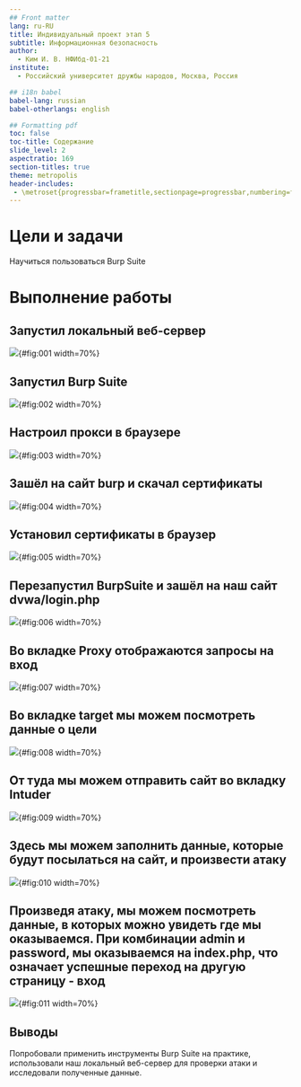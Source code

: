 ```yaml
---
## Front matter
lang: ru-RU
title: Индивидуальный проект этап 5
subtitle: Информационная безопасность
author:
  - Ким И. В. НФИбд-01-21
institute:
  - Российский университет дружбы народов, Москва, Россия

## i18n babel
babel-lang: russian
babel-otherlangs: english

## Formatting pdf
toc: false
toc-title: Содержание
slide_level: 2
aspectratio: 169
section-titles: true
theme: metropolis
header-includes:
 - \metroset{progressbar=frametitle,sectionpage=progressbar,numbering=fraction}
---
```


# Цели и задачи

Научиться пользоваться Burp Suite

# Выполнение работы

## Запустил локальный веб-сервер 

![](image/1.png){#fig:001 width=70%}

## Запустил Burp Suite

![](image/2.png){#fig:002 width=70%}

## Настроил прокси в браузере

![](image/3.png){#fig:003 width=70%}

## Зашёл на сайт burp и скачал сертификаты 

![](image/4.png){#fig:004 width=70%}

## Установил сертификаты в браузер 

![](image/5.png){#fig:005 width=70%}

## Перезапустил BurpSuite и зашёл на наш сайт dvwa/login.php

![](image/6.png){#fig:006 width=70%}

## Во вкладке Proxy отображаются запросы на вход 

![](image/6.png){#fig:007 width=70%}

## Во вкладке target мы можем посмотреть данные о цели 

![](image/7.png){#fig:008 width=70%}

## От туда мы можем отправить сайт во вкладку Intuder 

![](image/8.png){#fig:009 width=70%}

## Здесь мы можем заполнить данные, которые будут посылаться на сайт, и произвести атаку 

![](image/9.png){#fig:010 width=70%}

## Произведя атаку, мы можем посмотреть данные, в которых можно увидеть где мы оказываемся. При комбинации admin и password, мы оказываемся на index.php, что означает успешные переход на другую страницу - вход 

![](image/10.png){#fig:011 width=70%}

## Выводы

Попробовали применить инструменты Burp Suite на практике, использовали наш локальный веб-сервер для проверки атаки и исследовали полученные данные.